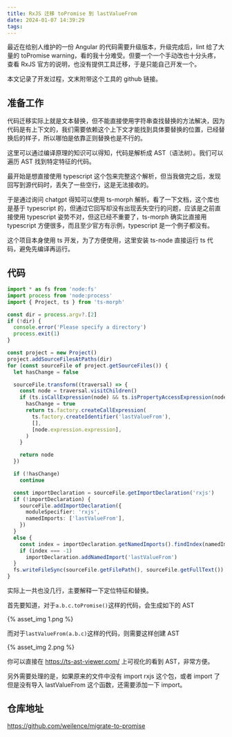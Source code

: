```yaml
---
title: RxJS 迁移 toPromise 到 lastValueFrom
date: 2024-01-07 14:39:29
tags:
---
```


最近在给别人维护的一份 Angular 的代码需要升级版本，升级完成后，lint 给了大量的 toPromise warning，看的我十分难受。但要一个一个手动改也十分头疼，查看 RxJS 官方的说明，也没有提供工具迁移，于是只能自己开发一个。

本文记录了开发过程，文末附带这个工具的 github 链接。

<!-- more -->

## 准备工作

代码迁移实际上就是文本替换，但不能直接使用字符串查找替换的方法解决，因为代码是有上下文的，我们需要依赖这个上下文才能找到具体要替换的位置，已经替换后的样子，所以哪怕是依靠正则替换也是不行的。

这里可以通过编译原理的知识可以得知，代码是解析成 AST（语法树）。我们可以遍历 AST 找到特定特征的代码。

最开始是想直接使用 typescript 这个包来完整这个解析，但当我做完之后，发现回写到源代码时，丢失了一些空行，这是无法接收的。

于是通过询问 chatgpt 得知可以使用 ts-morph 解析。看了一下文档，这个库也是基于 typescript 的，但通过它回写却没有出现丢失空行的问题，应该是之前直接使用 typescript 姿势不对，但这已经不重要了，ts-morph 确实比直接用 typescript 方便很多，而且至少官方有示例，typescript 是一个例子都没有。

这个项目本身使用 ts 开发，为了方便使用，这里安装 ts-node 直接运行 ts 代码，避免先编译再运行。

## 代码

```ts
import * as fs from 'node:fs'
import process from 'node:process'
import { Project, ts } from 'ts-morph'

const dir = process.argv?.[2]
if (!dir) {
  console.error('Please specify a directory')
  process.exit(1)
}

const project = new Project()
project.addSourceFilesAtPaths(dir)
for (const sourceFile of project.getSourceFiles()) {
  let hasChange = false

  sourceFile.transform((traversal) => {
    const node = traversal.visitChildren()
    if (ts.isCallExpression(node) && ts.isPropertyAccessExpression(node.expression) && node.expression.name.getText() === 'toPromise') {
      hasChange = true
      return ts.factory.createCallExpression(
        ts.factory.createIdentifier('lastValueFrom'),
        [],
        [node.expression.expression],
      )
    }

    return node
  })

  if (!hasChange)
    continue

  const importDeclaration = sourceFile.getImportDeclaration('rxjs')
  if (!importDeclaration) {
    sourceFile.addImportDeclaration({
      moduleSpecifier: 'rxjs',
      namedImports: ['lastValueFrom'],
    })
  }
  else {
    const index = importDeclaration.getNamedImports().findIndex(namedImport => namedImport.getName() === 'lastValueFrom')
    if (index === -1)
      importDeclaration.addNamedImport('lastValueFrom')
  }
  fs.writeFileSync(sourceFile.getFilePath(), sourceFile.getFullText())
}
```

实际上一共也没几行，主要解释一下定位特征和替换。

首先要知道，对于`a.b.c.toPromise()`这样的代码，会生成如下的 AST

{% asset_img 1.png %}

而对于`lastValueFrom(a.b.c)`这样的代码，则需要这样创建 AST

{% asset_img 2.png %}

你可以直接在 https://ts-ast-viewer.com/ 上可视化的看到 AST，非常方便。

另外需要处理的是，如果原来的文件中没有 import rxjs 这个包，或者 import 了但是没有导入 lastValueFrom 这个函数，还需要添加一下 import。

## 仓库地址

https://github.com/weilence/migrate-to-promise
